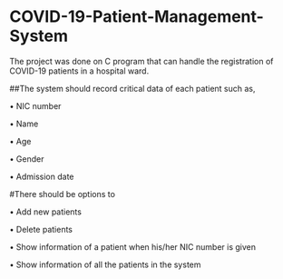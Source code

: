 # COVID-19-Patient-Management-System

The project was done on C program that can handle the registration of COVID-19 patients in a hospital ward. 

##The system should record critical data of each patient such as,

• NIC number

• Name

• Age

• Gender

• Admission date

#There should be options to

• Add new patients

• Delete patients

• Show information of a patient when his/her NIC number is given

• Show information of all the patients in the system